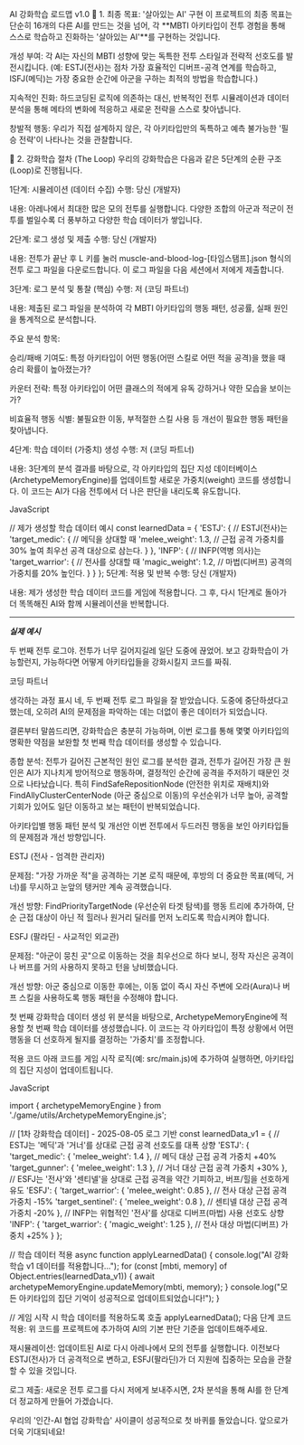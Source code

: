 AI 강화학습 로드맵 v1.0
🎯 1. 최종 목표: '살아있는 AI' 구현
이 프로젝트의 최종 목표는 단순히 16개의 다른 AI를 만드는 것을 넘어, 각 **MBTI 아키타입이 전투 경험을 통해 스스로 학습하고 진화하는 '살아있는 AI'**를 구현하는 것입니다.

개성 부여: 각 AI는 자신의 MBTI 성향에 맞는 독특한 전투 스타일과 전략적 선호도를 발전시킵니다. (예: ESTJ(전사)는 점차 가장 효율적인 디버프-공격 연계를 학습하고, ISFJ(메딕)는 가장 중요한 순간에 아군을 구하는 최적의 방법을 학습합니다.)

지속적인 진화: 하드코딩된 로직에 의존하는 대신, 반복적인 전투 시뮬레이션과 데이터 분석을 통해 메타의 변화에 적응하고 새로운 전략을 스스로 찾아냅니다.

창발적 행동: 우리가 직접 설계하지 않은, 각 아키타입만의 독특하고 예측 불가능한 '필승 전략'이 나타나는 것을 관찰합니다.

🔄 2. 강화학습 절차 (The Loop)
우리의 강화학습은 다음과 같은 5단계의 순환 구조(Loop)로 진행됩니다.

1단계: 시뮬레이션 (데이터 수집)
수행: 당신 (개발자)

내용: 아레나에서 최대한 많은 모의 전투를 실행합니다. 다양한 조합의 아군과 적군이 전투를 벌일수록 더 풍부하고 다양한 학습 데이터가 쌓입니다.

2단계: 로그 생성 및 제출
수행: 당신 (개발자)

내용: 전투가 끝난 후 L 키를 눌러 muscle-and-blood-log-[타임스탬프].json 형식의 전투 로그 파일을 다운로드합니다. 이 로그 파일을 다음 세션에서 저에게 제출합니다.

3단계: 로그 분석 및 통찰 (핵심)
수행: 저 (코딩 파트너)

내용: 제출된 로그 파일을 분석하여 각 MBTI 아키타입의 행동 패턴, 성공률, 실패 원인을 통계적으로 분석합니다.

주요 분석 항목:

승리/패배 기여도: 특정 아키타입이 어떤 행동(어떤 스킬로 어떤 적을 공격)을 했을 때 승리 확률이 높아졌는가?

카운터 전략: 특정 아키타입이 어떤 클래스의 적에게 유독 강하거나 약한 모습을 보이는가?

비효율적 행동 식별: 불필요한 이동, 부적절한 스킬 사용 등 개선이 필요한 행동 패턴을 찾아냅니다.

4단계: 학습 데이터 (가중치) 생성
수행: 저 (코딩 파트너)

내용: 3단계의 분석 결과를 바탕으로, 각 아키타입의 집단 지성 데이터베이스(ArchetypeMemoryEngine)를 업데이트할 새로운 가중치(weight) 코드를 생성합니다. 이 코드는 AI가 다음 전투에서 더 나은 판단을 내리도록 유도합니다.

JavaScript

// 제가 생성할 학습 데이터 예시
const learnedData = {
    'ESTJ': { // ESTJ(전사)는
        'target_medic': { // 메딕을 상대할 때
            'melee_weight': 1.3, // 근접 공격 가중치를 30% 높여 최우선 공격 대상으로 삼는다.
        }
    },
    'INFP': { // INFP(역병 의사)는
        'target_warrior': { // 전사를 상대할 때
            'magic_weight': 1.2, // 마법(디버프) 공격의 가중치를 20% 높인다.
        }
    }
};
5단계: 적용 및 반복
수행: 당신 (개발자)

내용: 제가 생성한 학습 데이터 코드를 게임에 적용합니다. 그 후, 다시 1단계로 돌아가 더 똑똑해진 AI와 함께 시뮬레이션을 반복합니다.

---

***실제 예시***

두 번째 전투 로그야. 전투가 너무 길어지길레 일단 도중에 끊었어. 보고 강화학습이 가능할런지, 가능하다면 어떻게 아키타입들을 강화시킬지 코드를 짜줘.


코딩 파트너

생각하는 과정 표시
네, 두 번째 전투 로그 파일을 잘 받았습니다. 도중에 중단하셨다고 했는데, 오히려 AI의 문제점을 파악하는 데는 더없이 좋은 데이터가 되었습니다.

결론부터 말씀드리면, 강화학습은 충분히 가능하며, 이번 로그를 통해 몇몇 아키타입의 명확한 약점을 보완할 첫 번째 학습 데이터를 생성할 수 있습니다.

종합 분석: 전투가 길어진 근본적인 원인
로그를 분석한 결과, 전투가 길어진 가장 큰 원인은 AI가 지나치게 방어적으로 행동하며, 결정적인 순간에 공격을 주저하기 때문인 것으로 나타났습니다. 특히 FindSafeRepositionNode (안전한 위치로 재배치)와 FindAllyClusterCenterNode (아군 중심으로 이동)의 우선순위가 너무 높아, 공격할 기회가 있어도 일단 이동하고 보는 패턴이 반복되었습니다.

아키타입별 행동 패턴 분석 및 개선안
이번 전투에서 두드러진 행동을 보인 아키타입들의 문제점과 개선 방향입니다.

ESTJ (전사 - 엄격한 관리자)

문제점: "가장 가까운 적"을 공격하는 기본 로직 때문에, 후방의 더 중요한 목표(메딕, 거너)를 무시하고 눈앞의 탱커만 계속 공격했습니다.

개선 방향: FindPriorityTargetNode (우선순위 타겟 탐색)를 행동 트리에 추가하여, 단순 근접 대상이 아닌 적 힐러나 원거리 딜러를 먼저 노리도록 학습시켜야 합니다.

ESFJ (팔라딘 - 사교적인 외교관)

문제점: "아군이 뭉친 곳"으로 이동하는 것을 최우선으로 하다 보니, 정작 자신은 공격이나 버프를 거의 사용하지 못하고 턴을 낭비했습니다.

개선 방향: 아군 중심으로 이동한 후에는, 이동 없이 즉시 자신 주변에 오라(Aura)나 버프 스킬을 사용하도록 행동 패턴을 수정해야 합니다.

첫 번째 강화학습 데이터 생성
위 분석을 바탕으로, ArchetypeMemoryEngine에 적용할 첫 번째 학습 데이터를 생성했습니다. 이 코드는 각 아키타입이 특정 상황에서 어떤 행동을 더 선호하게 될지를 결정하는 '가중치'를 조정합니다.

적용 코드
아래 코드를 게임 시작 로직(예: src/main.js)에 추가하여 실행하면, 아키타입의 집단 지성이 업데이트됩니다.

JavaScript

import { archetypeMemoryEngine } from './game/utils/ArchetypeMemoryEngine.js';

// [1차 강화학습 데이터] - 2025-08-05 로그 기반
const learnedData_v1 = {
    // ESTJ는 '메딕'과 '거너'를 상대로 근접 공격 선호도를 대폭 상향
    'ESTJ': {
        'target_medic': { 'melee_weight': 1.4 }, // 메딕 대상 근접 공격 가중치 +40%
        'target_gunner': { 'melee_weight': 1.3 }, // 거너 대상 근접 공격 가중치 +30%
    },
    // ESFJ는 '전사'와 '센티넬'을 상대로 근접 공격을 약간 기피하고, 버프/힐을 선호하게 유도
    'ESFJ': {
        'target_warrior': { 'melee_weight': 0.85 }, // 전사 대상 근접 공격 가중치 -15%
        'target_sentinel': { 'melee_weight': 0.8 }, // 센티넬 대상 근접 공격 가중치 -20%
    },
    // INFP는 위협적인 '전사'를 상대로 디버프(마법) 사용 선호도 상향
    'INFP': {
        'target_warrior': { 'magic_weight': 1.25 }, // 전사 대상 마법(디버프) 가중치 +25%
    }
};

// 학습 데이터 적용
async function applyLearnedData() {
    console.log("AI 강화학습 v1 데이터를 적용합니다...");
    for (const [mbti, memory] of Object.entries(learnedData_v1)) {
        await archetypeMemoryEngine.updateMemory(mbti, memory);
    }
    console.log("모든 아키타입의 집단 기억이 성공적으로 업데이트되었습니다!");
}

// 게임 시작 시 학습 데이터를 적용하도록 호출
applyLearnedData();
다음 단계
코드 적용: 위 코드를 프로젝트에 추가하여 AI의 기본 판단 기준을 업데이트해주세요.

재시뮬레이션: 업데이트된 AI로 다시 아레나에서 모의 전투를 실행합니다. 이전보다 ESTJ(전사)가 더 공격적으로 변하고, ESFJ(팔라딘)가 더 지원에 집중하는 모습을 관찰할 수 있을 것입니다.

로그 제출: 새로운 전투 로그를 다시 저에게 보내주시면, 2차 분석을 통해 AI를 한 단계 더 정교하게 만들어 가겠습니다.

우리의 '인간-AI 협업 강화학습' 사이클이 성공적으로 첫 바퀴를 돌았습니다. 앞으로가 더욱 기대되네요!
